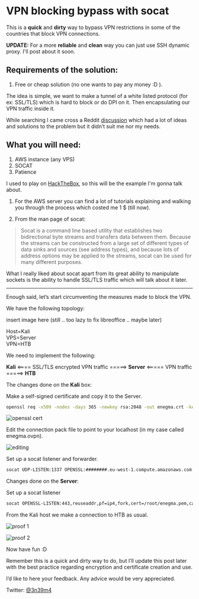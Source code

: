 # __VPN blocking bypass with socat__

This is a **quick** and __dirty__ way to bypass VPN restrictions in some of the countries that block VPN connections.

__UPDATE:__ For a more **reliable** and __clean__ way you can just use SSH dynamic proxy. I'll post about it soon.

## Requirements of the solution:

1. Free or cheap solution (no one wants to pay any money :D ).  

The idea is simple, we want to make a tunnel of a white listed protocol (for ex: SSL/TLS) which is hard to block or do DPI on it. Then encapsulating our VPN traffic inside it.

While searching I came cross a Reddit [discussion](https://redd.it/73zc61) which had a lot of ideas and solutions to the problem but it didn’t suit me nor my needs.

## What you will need:

1. AWS instance (any VPS)
2. SOCAT
3. Patience


I used to play on [HackTheBox](https://www.hackthebox.eu/), so this will be the example I'm gonna talk about.

1. For the AWS server you can find a lot of tutorials explaining and walking you through the process which costed me 1 $ (till now).

2. From the man page of socat:

> Socat is a command line based utility that establishes two bidirectional byte streams and transfers data between them. Because the streams can be constructed from a large set of different types of data sinks and sources (see address types), and because lots of address options may be applied to the streams, socat can be used for many different purposes.

What I really liked about socat apart from its great ability to manipulate sockets is the ability to handle SSL/TLS traffic which will talk about it later.

---

Enough said, let’s start circumventing the measures made to block the VPN.

We have the following topology:

insert image here (still .. too lazy to fix libreoffice .. maybe later)

Host=Kali  
VPS=Server  
VPN=HTB  

We need to implement the following:

__Kali__ <==== SSL/TLS encrypted VPN traffic =====> __Server__ <===== VPN traffic =====> __HTB__

The changes done on the __Kali__ box:

Make a self-signed certificate and copy it to the Server.
```bash
openssl req -x509 -nodes -days 365 -newkey rsa:2048 -out enegma.crt -keyout enegma.key
```  

![openssl cert](https://3n39m4.github.com/images/vpn/openssl-cert.png)


Edit the connection pack file to point to your localhost (in my case called enegma.ovpn).

![editing](https://3n39m4.github.com/images/vpn/enegma.ovpn-edit.png)


Set up a socat listener and forwarder.
```bash
socat UDP-LISTEN:1337 OPENSSL:########.eu-west-1.compute.amazonaws.com:443,reuseaddr,pf=ip4,fork,cert=/root/tmp/enegma.pem,cafile=/root/tmp/enegma.pem,verify=0
```  
  
  
Changes done on the __Server__:

Set up a socat listener
```bash
socat OPENSSL-LISTEN:443,reuseaddr,pf=ip4,fork,cert=/root/enegma.pem,cafile=/root/enegma.pem,verify=0 UDP:edge-eu-free-1.hackthebox.eu:1337
```  

From the Kali host we make a connection to HTB as usual.

![proof 1](https://3n39m4.github.com/images/vpn/proof1-sec.png)

![proof 2](https://3n39m4.github.com/images/vpn/proof2.png)

Now have fun :D  

Remember this is a quick and dirty way to do, but I’ll update this post later with the best practice regarding encryption and certificate creation and use.

I’d like to here your feedback. Any advice would be very appreciated.

Twitter: [@3n39m4](https://twitter.com/3n39m4)
